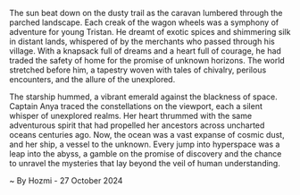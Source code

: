 
The sun beat down on the dusty trail as the caravan lumbered through the parched landscape. Each creak of the wagon wheels was a symphony of adventure for young Tristan. He dreamt of exotic spices and shimmering silk in distant lands, whispered of by the merchants who passed through his village. With a knapsack full of dreams and a heart full of courage, he had traded the safety of home for the promise of unknown horizons. The world stretched before him, a tapestry woven with tales of chivalry, perilous encounters, and the allure of the unexplored.

The starship hummed, a vibrant emerald against the blackness of space. Captain Anya traced the constellations on the viewport, each a silent whisper of unexplored realms. Her heart thrummed with the same adventurous spirit that had propelled her ancestors across uncharted oceans centuries ago. Now, the ocean was a vast expanse of cosmic dust, and her ship, a vessel to the unknown. Every jump into hyperspace was a leap into the abyss, a gamble on the promise of discovery and the chance to unravel the mysteries that lay beyond the veil of human understanding. 

~ By Hozmi - 27 October 2024
